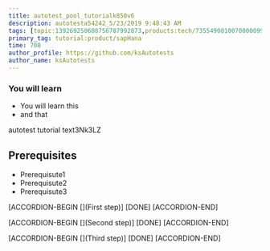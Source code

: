 ```yaml
---
title: autotest_pool_tutorialk850v6
description: autotesta54242_5/23/2019 9:48:43 AM
tags: [topic:139269250608756787992873,products:tech/73554900100700000996,tutorial:experience/advanced]
primary_tag: tutorial:product/sapHana
time: 708
author_profile: https://github.com/ksAutotests
author_name: ksAutotests
---
```

### You will learn
- You will learn this
- and that

autotest tutorial text3Nk3LZ

## Prerequisites
- Prerequisute1
- Prerequisute2
- Prerequisute3

[ACCORDION-BEGIN [](First step)]
[DONE]
[ACCORDION-END]

[ACCORDION-BEGIN [](Second step)]
[DONE]
[ACCORDION-END]

[ACCORDION-BEGIN [](Third step)]
[DONE]
[ACCORDION-END]

